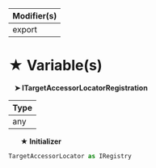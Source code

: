 | Modifier(s)                            |
|----------------------------------------|
| export |

# &#9733; Variable(s)

&nbsp;&nbsp; **&#10148; ITargetAccessorLocatorRegistration**

| Type                        |
|-----------------------------|
| any |

&nbsp;&nbsp;&nbsp;&nbsp;&nbsp; **&#9733; Initializer**

```ts
TargetAccessorLocator as IRegistry
```